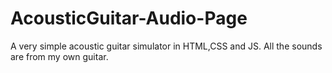 # AcousticGuitar-Audio-Page
A very simple acoustic guitar simulator in HTML,CSS and JS. All the sounds are from my own guitar. 
